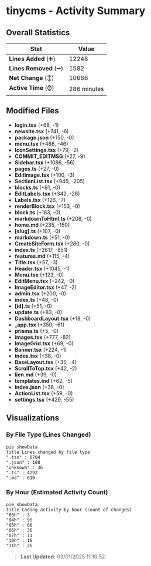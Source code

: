 # tinycms - Activity Summary 

## Overall Statistics

| Stat                   | Value                                                             |
| ---------------------- | ----------------------------------------------------------------- |
| **Lines Added** (➕)   | 12248                                          |
| **Lines Removed** (➖) | 1582                                        |
| **Net Change** (↕)    | 10666                |
| **Active Time** (⌚)   | 286 minutes |


## Modified Files
- **login.tsx** (+68, -1)
- **newsite.tsx** (+741, -6)
- **package.json** (+150, -0)
- **menu.tsx** (+466, -46)
- **IconSettings.tsx** (+79, -2)
- **COMMIT_EDITMSG** (+27, -9)
- **Sidebar.tsx** (+1086, -56)
- **pages.ts** (+27, -0)
- **EditImage.tsx** (+100, -3)
- **SectionList.tsx** (+945, -205)
- **blocks.ts** (+81, -0)
- **EditLabels.tsx** (+342, -26)
- **Labels.tsx** (+126, -7)
- **renderBlock.tsx** (+153, -0)
- **block.ts** (+163, -0)
- **markdownToHtml.ts** (+208, -0)
- **home.md** (+235, -150)
- **[slug].ts** (+107, -0)
- **markdown.ts** (+51, -0)
- **CreateSiteForm.tsx** (+280, -0)
- **index.ts** (+2617, -851)
- **features.md** (+115, -4)
- **Title.tsx** (+57, -3)
- **Header.tsx** (+1045, -1)
- **Menu.tsx** (+123, -0)
- **EditMenu.tsx** (+242, -0)
- **ImageEditor.tsx** (+47, -2)
- **admin.tsx** (+200, -0)
- **index.ts** (+48, -0)
- **[id].ts** (+51, -0)
- **update.ts** (+83, -0)
- **DashboardLayout.tsx** (+18, -0)
- **_app.tsx** (+350, -61)
- **prisma.ts** (+5, -0)
- **images.tsx** (+777, -82)
- **ImageGrid.tsx** (+69, -0)
- **Banner.tsx** (+224, -1)
- **index.tsx** (+38, -0)
- **BaseLayout.tsx** (+35, -4)
- **ScrollToTop.tsx** (+42, -2)
- **lien.md** (+39, -0)
- **templates.md** (+62, -5)
- **index.json** (+38, -0)
- **ActionList.tsx** (+59, -0)
- **settings.tsx** (+429, -55)

## Visualizations

### By File Type (Lines Changed)

```mermaid
pie showData
title Lines changed by file type
".tsx" : 8704
".json" : 188
"unknown" : 36
".ts" : 4292
".md" : 610
```

### By Hour (Estimated Activity Count)

```mermaid
pie showData
title Coding activity by hour (count of changes)
"03h" : 3
"04h" : 95
"05h" : 66
"06h" : 36
"07h" : 11
"10h" : 16
"11h" : 26
```


> **Last Updated:** 03/01/2025 11:10:52